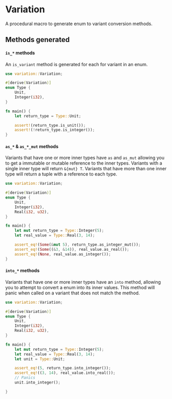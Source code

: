 # Variation
A procedural macro to generate enum to variant conversion methods.

## Methods generated

#### `is_*` methods
An `is_variant` method is generated for each for variant in an enum.

```rust
use variation::Variation;

#[derive(Variation)]
enum Type {
    Unit,
    Integer(i32),
}

fn main() {
    let return_type = Type::Unit;

    assert!(return_type.is_unit());
    assert!(!return_type.is_integer());
}
```

#### `as_*` & `as_*_mut` methods
Variants that have one or more inner types have `as` and `as_mut` allowing you
to get a immutable or mutable reference to the inner types. Variants with a
single inner type will return `&{mut} T`. Variants that have more than one inner
type will return a tuple with a reference to each type.

```rust
use variation::Variation;

#[derive(Variation)]
enum Type {
    Unit,
    Integer(i32),
    Real(i32, u32),
}

fn main() {
    let mut return_type = Type::Integer(5);
    let real_value = Type::Real(3, 14);

    assert_eq!(Some(&mut 5), return_type.as_integer_mut());
    assert_eq!(Some((&3, &14)), real_value.as_real());
    assert_eq!(None, real_value.as_integer());
}
```

#### `into_*` methods
Variants that have one or more inner types have an `into` method, allowing you
to attempt to convert a enum into its inner values. This method will panic when
called on a variant that does not match the method.

```rust
use variation::Variation;

#[derive(Variation)]
enum Type {
    Unit,
    Integer(i32),
    Real(i32, u32),
}

fn main() {
    let mut return_type = Type::Integer(5);
    let real_value = Type::Real(3, 14);
    let unit = Type::Unit;

    assert_eq!(5, return_type.into_integer());
    assert_eq!((3, 14), real_value.into_real());
    // Panics
    unit.into_integer();

}
```
